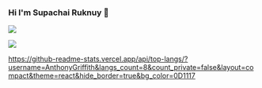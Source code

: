 ### Hi I'm Supachai Ruknuy 👋

<!--
**supachai2538/supachai2538** is a ✨ _special_ ✨ repository because its `README.md` (this file) appears on your GitHub profile.

Here are some ideas to get you started:

- 🔭 I’m currently working on ...
- 🌱 I’m currently learning ...
- 👯 I’m looking to collaborate on ...
- 🤔 I’m looking for help with ...
- 💬 Ask me about ...
- 📫 How to reach me: ...
- 😄 Pronouns: ...
- ⚡ Fun fact: ...
-->


![](http://github-profile-summary-cards.vercel.app/api/cards/stats?username=thesun7385&theme=dark) 

![](http://github-profile-summary-cards.vercel.app/api/cards/profile-details?username=thesun7385&theme=dark)

https://github-readme-stats.vercel.app/api/top-langs/?username=AnthonyGriffith&langs_count=8&count_private=false&layout=compact&theme=react&hide_border=true&bg_color=0D1117
